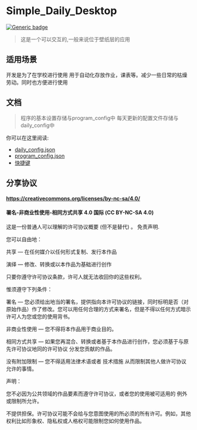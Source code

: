 # Simple_Daily_Desktop
[![Generic badge](https://img.shields.io/badge/编写于_Python_版本-3.11.3-blue.svg)](https://Python.org)  
>这是一个可以交互的,一般来说位于壁纸层的应用
## 适用场景
开发是为了在学校进行使用 用于自动化存放作业，课表等。减少一些日常的枯燥劳动。同时也方便进行使用
## 文档
>程序的基本设置存储与program_config中 每天更新的配置文件存储与daily_config中

你可以在这里阅读:
* [daily_config.json](https://github.com/erduotong/Simple_Daily_Desktop/blob/master/docs/daily_config_meaning.md)
* [program_config.json](https://github.com/erduotong/Simple_Daily_Desktop/blob/master/docs/program_config_meaning.md)
* [快捷键](https://github.com/erduotong/Simple_Daily_Desktop/blob/master/docs/shortcut.md)
## 分享协议
#### https://creativecommons.org/licenses/by-nc-sa/4.0/
#### 署名-非商业性使用-相同方式共享 4.0 国际 (CC BY-NC-SA 4.0)
这是一份普通人可以理解的许可协议概要 (但不是替代) 。 免责声明.

您可以自由地：

共享 — 在任何媒介以任何形式复制、发行本作品

演绎 — 修改、转换或以本作品为基础进行创作

只要你遵守许可协议条款，许可人就无法收回你的这些权利。

惟须遵守下列条件：

署名 — 您必须给出地当的署名，提供指向本许可协议的链接，同时标明是否（对原始作品）作了修改。您可以用任何合理的方式来署名，但是不得以任何方式暗示许可人为您或您的使用背书。

非商业性使用 — 您不得将本作品用于商业目的。

相同方式共享 — 如果您再混合、转换或者基于本作品进行创作，您必须基于与原先许可协议地同的许可协议 分发您贡献的作品。

没有附加限制 — 您不得适用法律术语或者 技术措施 从而限制其他人做许可协议允许的事情。

声明：

您不必因为公共领域的作品要素而遵守许可协议，或者您的使用被可适用的 例外或限制所允许。

不提供担保。许可协议可能不会给与您意图使用的所必须的所有许可。例如，其他权利比如形象权、隐私权或人格权可能限制您如何使用作品。